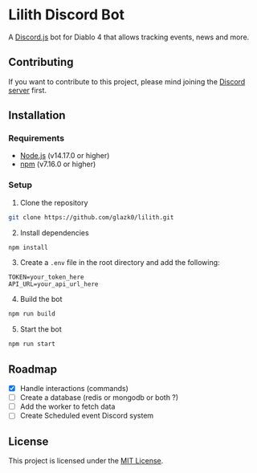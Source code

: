 # Lilith Discord Bot

A [Discord.js](https://discord.js.org/#/) bot for Diablo 4 that allows tracking events, news and more.

## Contributing

If you want to contribute to this project, please mind joining the [Discord server](https://discord.gg/Mv2yCrJK87) first.

## Installation

### Requirements

- [Node.js](https://nodejs.org/en/) (v14.17.0 or higher)
- [npm](https://www.npmjs.com/) (v7.16.0 or higher)

### Setup

1. Clone the repository

```bash
git clone https://github.com/glazk0/lilith.git
```

2. Install dependencies

```bash
npm install
```

3. Create a `.env` file in the root directory and add the following:

```env
TOKEN=your_token_here
API_URL=your_api_url_here
```

4. Build the bot

```bash
npm run build
```

5. Start the bot

```bash
npm run start
```

## Roadmap

- [x] Handle interactions (commands)
- [ ] Create a database (redis or mongodb or both ?)
- [ ] Add the worker to fetch data
- [ ] Create Scheduled event Discord system

## License

This project is licensed under the [MIT License](LICENSE).
